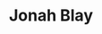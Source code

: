 ---
title: Jonah Blay
email: jblay@nd.edu
image: "/images/headshots/unknown.jpg"
description: Social Commissioner
weight: 30
params:
    hometown: ""
    major: ""
    hobbies: ""
    favoritepart: ""

social:
  - name: email
    icon: fa-regular fa-envelope
    link: mailto:jblay@nd.edu
---